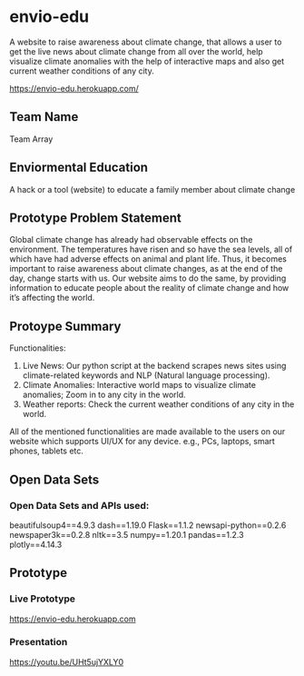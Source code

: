 # envio-edu
A website to raise awareness about climate change, that allows a user to get the live news about climate change from all over the world, help visualize climate anomalies with the help of interactive maps and also get current weather conditions of any city.

https://envio-edu.herokuapp.com/


## Team Name
Team Array 



## Enviormental Education
A hack or a tool (website) to educate a family member about climate change



## Prototype Problem Statement
Global climate change has already had observable effects on the environment. The temperatures have risen and so have the sea levels, all of which have had adverse effects on animal and plant life. 
Thus, it becomes important to raise awareness about climate changes, as at the end of the day, change starts with us.
Our website aims to do the same, by providing information to educate people about the reality of climate change and how it’s affecting the world.




## Protoype Summary
Functionalities:
1. Live News: Our python script at the backend scrapes news sites using climate-related keywords and NLP (Natural language processing).
2. Climate Anomalies: Interactive world maps to visualize climate anomalies; Zoom in to any city in the world.
3. Weather reports: Check the current weather conditions of any city in the world. 

All of the mentioned functionalities are made available to the users on our website which supports UI/UX for any device. e.g., PCs, laptops, smart phones, tablets etc.


## Open Data Sets

### Open Data Sets and APIs used:

beautifulsoup4==4.9.3
dash==1.19.0
Flask==1.1.2
newsapi-python==0.2.6
newspaper3k==0.2.8
nltk==3.5
numpy==1.20.1
pandas==1.2.3
plotly==4.14.3


## Prototype

### Live Prototype
https://envio-edu.herokuapp.com


### Presentation
https://youtu.be/UHt5ujYXLY0





